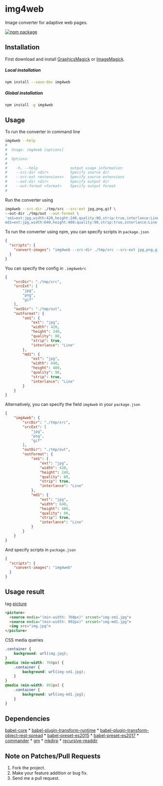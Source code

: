 # img4web
Image converter for adaptive web pages.

[![npm package](https://nodei.co/npm/img4web.png?downloads=true&downloadRank=true&stars=true)](https://www.npmjs.com/package/img4web)

## Installation

First download and install [GraphicsMagick](http://www.graphicsmagick.org/) or [ImageMagick](http://www.imagemagick.org/).

##### Local installation
```sh
npm install --save-dev img4web
```

##### Global installation
```sh
npm install -g img4web
```

## Usage

To run the converter in command line

```sh
img4web --help
#
#  Usage: img4web [options]
#
#  Options:
#
#    -h, --help               output usage information
#    --src-dir <dir>          Specify source dir
#    --src-ext <extensions>   Specify source extensions
#    --out-dir <dir>          Specify output dir
#    --out-format <format>    Specify output format
#
```

Run the converter using

```sh
img4web --src-dir ./tmp/src --src-ext jpg,png,gif \
--out-dir ./tmp/out --out-format \
'sm1=ext:jpg,width:420,height:240,quality:80,strip:true,interlance:Line;\
md1=ext:jpg,width:640,height:480:quality:90,strip:true,interlance:Line'
```

To run the converter using npm, you can specify scripts in `package.json`

```json
{
  "scripts": {
    "convert-images": "img4web --src-dir ./tmp/src --src-ext jpg,png,gif --out-dir ./tmp/out --out-format 'sm1=ext:jpg,width:420,height:240,quality:80,strip:true,interlance:Line;md1=ext:jpg,width:640,height:480:quality:90,strip:true,interlance:Line'"
  }
}
```

You can specify the config in `.img4webrc`

```json
{
    "srcDir": "./tmp/src",
    "srcExt": [
        "jpg",
        "png",
        "gif"
    ],
    "outDir": "./tmp/out",
    "outFormat": {
        "sm1": {
            "ext": "jpg",
            "width": 420,
            "height": 240,
            "quality": 80,
            "strip": true,
            "interlance": "Line"
        },
        "md1": {
            "ext": "jpg",
            "width": 640,
            "height": 480,
            "quality": 90,
            "strip": true,
            "interlance": "Line"
        }
    }
}
```

Alternatively, you can specify the field `img4web` in your `package.json`

```json
{
    "img4web": {
        "srcDir": "./tmp/src",
        "srcExt": [
            "jpg",
            "png",
            "gif"
        ],
        "outDir": "./tmp/out",
        "outFormat": {
            "sm1": {
                "ext": "jpg",
                "width": 420,
                "height": 240,
                "quality": 80,
                "strip": true,
                "interlance": "Line"
            },
            "md1": {
                "ext": "jpg",
                "width": 640,
                "height": 480,
                "quality": 90,
                "strip": true,
                "interlance": "Line"
            }
        }
    }
}
```

And specify scripts in `package.json`

```json
{
  "scripts": {
    "convert-images": "img4web"
  }
}
```

## Usage result

tag [picture](https://developer.mozilla.org/en/docs/Web/HTML/Element/picture)

```html
<picture>
  <source media="(min-width: 768px)" srcset="img-sm1.jpg">
  <source media="(min-width: 992px)" srcset="img-md1.jpg">
  <img src="img.jpg">
</picture>
```

CSS media queries

```css
.container {
    background: url(img.jpg);
}
@media (min-width: 768px) {
    .container {
        background: url(img-sm1.jpg);
    }
}
@media (min-width: 992px) {
    .container {
        background: url(img-md1.jpg);
    }
}
```

## Dependencies
[babel-core](https://www.npmjs.com/package/babel-core) * 
[babel-plugin-transform-runtime](https://www.npmjs.com/package/babel-plugin-transform-runtime) * 
[babel-plugin-transform-object-rest-spread](https://www.npmjs.com/package/babel-plugin-transform-object-rest-spread) * 
[babel-preset-es2015](https://www.npmjs.com/package/babel-preset-es2015) * 
[babel-preset-es2017](https://www.npmjs.com/package/babel-preset-es2017) * 
[commander](https://www.npmjs.com/package/commander) * 
[gm](https://www.npmjs.com/package/gm) * 
[mkdirp](https://www.npmjs.com/package/mkdirp) * 
[recursive-readdir](https://www.npmjs.com/package/recursive-readdir)

## Note on Patches/Pull Requests

1. Fork the project.
2. Make your feature addition or bug fix.
3. Send me a pull request.
